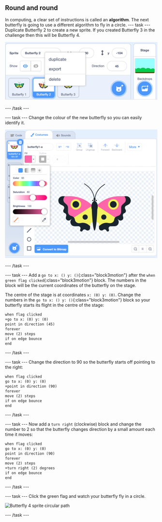 ## Round and round

In computing, a clear set of instructions is called an __algorithm__. The next butterfly is going to use a different algorithm to fly in a circle. 
--- task ---
Duplicate Butterfly 2 to create a new sprite. If you created Butterfly 3 in the challenge then this will be Butterfly 4.

![Butterfly 4 sprite](images/butterfly-4.png)

--- /task ---

--- task ---
Change the colour of the new butterfly so you can easily identify it. 

![Butterfly 4 sprite](images/butterfly-4-colour.png)

--- /task ---

--- task ---
Add a `go to x: () y: ()`{:class="block3motion"} after the `when green flag clicked`{:class="block3motion"} block. The numbers in the block will be the current coordinates of the butterfly on the stage. 

The centre of the stage is at coordinates `x: (0) y: (0)`. Change the numbers in the `go to x: () y: ()`{:class="block3motion"} block so your butterfly starts its flight in the centre of the stage:

```blocks3
when flag clicked
+go to x: (0) y: (0)
point in direction (45)
forever
move (2) steps
if on edge bounce
end
```
--- /task ---

--- task ---
Change the direction to 90 so the butterfly starts off pointing to the right:

```blocks3
when flag clicked
go to x: (0) y: (0)
+point in direction (90)
forever
move (2) steps
if on edge bounce
end
```
--- /task ---

--- task ---
Now add a `turn right` (clockwise) block and change the number to 2 so that the butterfly changes direction by a small amount each time it moves:

```blocks3
when flag clicked
go to x: (0) y: (0)
point in direction (90)
forever
move (2) steps
+turn right (2) degrees
if on edge bounce
end
```

--- /task ---

--- task ---
Click the green flag and watch your butterfly fly in a circle. 

![Butterfly 4 sprite circular path](images/butterfly-circle.png)

--- /task ---



